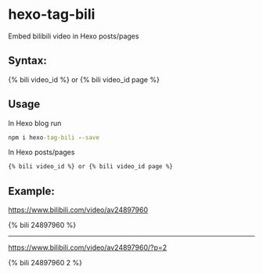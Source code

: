 # hexo-tag-bili
Embed bilibili video in Hexo posts/pages

## Syntax:
{% bili video_id %} or {% bili video_id page %}

## Usage
In Hexo blog run
```cmd
npm i hexo-tag-bili --save
```
In Hexo posts/pages
```markdown
{% bili video_id %} or {% bili video_id page %}
```
## Example: 
https://www.bilibili.com/video/av24897960

{% bili 24897960 %}

-----------

https://www.bilibili.com/video/av24897960/?p=2

{% bili 24897960 2 %}

